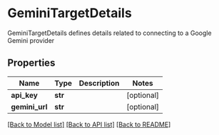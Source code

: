 # GeminiTargetDetails

GeminiTargetDetails defines details related to connecting to a Google Gemini provider
## Properties
Name | Type | Description | Notes
------------ | ------------- | ------------- | -------------
**api_key** | **str** |  | [optional] 
**gemini_url** | **str** |  | [optional] 

[[Back to Model list]](../README.md#documentation-for-models) [[Back to API list]](../README.md#documentation-for-api-endpoints) [[Back to README]](../README.md)


